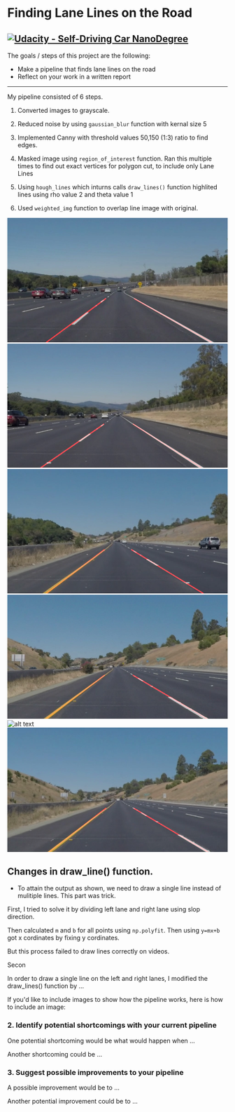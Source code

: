 # **Finding Lane Lines on the Road** 

[![Udacity - Self-Driving Car NanoDegree](https://s3.amazonaws.com/udacity-sdc/github/shield-carnd.svg)](http://www.udacity.com/drive)
---

The goals / steps of this project are the following:
* Make a pipeline that finds lane lines on the road
* Reflect on your work in a written report


[//]: # (Image References)

[result1]: ./output_images/solidWhiteCurve.jpg "Result1"
[result2]: ./output_images/solidWhiteRight.jpg "Result2"
[result3]: ./output_images/solidYellowCurve.jpg "Result3"
[result4]: ./output_images/solidYellowCurve2.jpg "Result4"
[result5]: ./output_images/olidYellowLeft.jpg "Result5"
[result6]: ./output_images/whiteCarLaneSwitch.jpg "Result6"
---



My pipeline consisted of 6 steps. 

1. Converted images to grayscale.

2. Reduced noise by using `gaussian_blur` function with kernal size 5

3. Implemented Canny with threshold values 50,150 (1:3) ratio to find edges. 

4. Masked image using `region_of_interest` function. Ran this multiple times to find out exact vertices for polygon cut, to include only Lane Lines

5. Using `hough_lines` which inturns calls `draw_lines()` function highlited lines using rho value 2 and theta value 1 

6. Used `weighted_img` function to overlap line image with original. 

![alt text][result1]
![alt text][result2]
![alt text][result3]
![alt text][result4]
![alt text][result5]
![alt text][result6]

## Changes in draw_line() function.

* To attain the output as shown, we need to draw a single line instead of mulitiple lines. This part was trick. 

First, I tried to solve it by dividing left lane and right lane using slop direction.

Then calculated `m` and `b` for all points using `np.polyfit`. Then using `y=mx+b` got x cordinates by fixing y cordinates. 

But this process failed to draw lines correctly on videos. 

Secon

In order to draw a single line on the left and right lanes, I modified the draw_lines() function by ...

If you'd like to include images to show how the pipeline works, here is how to include an image: 




### 2. Identify potential shortcomings with your current pipeline


One potential shortcoming would be what would happen when ... 

Another shortcoming could be ...


### 3. Suggest possible improvements to your pipeline

A possible improvement would be to ...

Another potential improvement could be to ...
